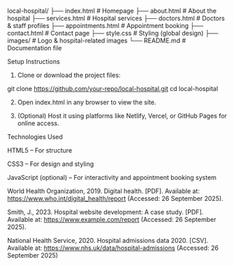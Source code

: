 local-hospital/
├── index.html        # Homepage
├── about.html        # About the hospital
├── services.html     # Hospital services
├── doctors.html      # Doctors & staff profiles
├── appointments.html # Appointment booking
├── contact.html      # Contact page
├── style.css         # Styling (global design)
├── images/           # Logo & hospital-related images
└── README.md         # Documentation file

 Setup Instructions

1. Clone or download the project files:

git clone https://github.com/your-repo/local-hospital.git
cd local-hospital


2. Open index.html in any browser to view the site.


3. (Optional) Host it using platforms like Netlify, Vercel, or GitHub Pages for online access.

 Technologies Used

HTML5 – For structure

CSS3 – For design and styling

JavaScript (optional) – For interactivity and appointment booking system

World Health Organization, 2019. Digital health. [PDF]. Available at: https://www.who.int/digital_health/report
 (Accessed: 26 September 2025).

Smith, J., 2023. Hospital website development: A case study. [PDF]. Available at: https://www.example.com/report
 (Accessed: 26 September 2025).

National Health Service, 2020. Hospital admissions data 2020. [CSV]. Available at: https://www.nhs.uk/data/hospital-admissions
 (Accessed: 26 September 2025)